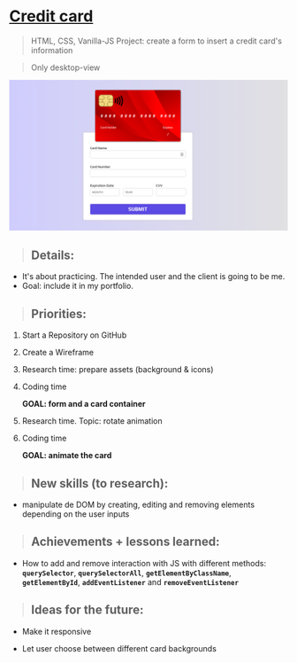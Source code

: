 # <a href="https://jseguraweb.github.io/credit-card/">Credit card</a>

> HTML, CSS, Vanilla-JS Project: create a form to insert a credit card's information

> Only desktop-view

![](./img/Screenshot.png)


> ## Details:

- It's about practicing. The intended user and the client is going to be me. 
- Goal: include it in my portfolio.

> ## Priorities:

1. Start a Repository on GitHub
2. Create a Wireframe
3. Research time: prepare assets (background & icons)
4. Coding time

    **GOAL: form and a card container**

5. Research time. Topic: rotate animation
6. Coding time

    **GOAL: animate the card**

> ## New skills (to research):

- manipulate de DOM by creating, editing and removing elements depending on the user inputs

> ## Achievements + lessons learned:

- How to add and remove interaction with JS with different methods: **`querySelector`**, **`querySelectorAll`**, **`getElementByClassName`**, **`getElementById`**, **`addEventListener`** and **`removeEventListener`**

> ## Ideas for the future:

- Make it responsive

- Let user choose between different card backgrounds